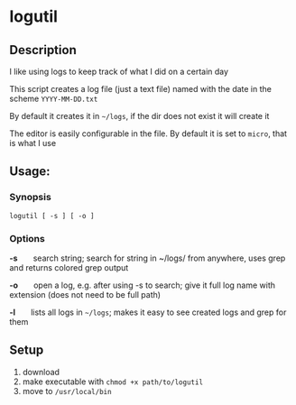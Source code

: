 # logutil

## Description

I like using logs to keep track of what I did on a certain day

This script creates a log file (just a text file) named with the date in the scheme `YYYY-MM-DD.txt`

By default it creates it in `~/logs`, if the dir does not exist it will create it

The editor is easily configurable in the file. By default it is set to `micro`, that is what I use

## Usage:

### Synopsis

`logutil [ -s ] [ -o ]`

### Options

**-s** &nbsp;  &nbsp;  &nbsp;  search string; search for string in ~/logs/ from anywhere, uses grep and returns colored grep output

**-o** &nbsp;  &nbsp;  &nbsp;  open a log, e.g. after using -s to search; give it full log name with extension (does not need to be full path)

**-l** &nbsp;  &nbsp;  &nbsp;  lists all logs in `~/logs`; makes it easy to see created logs and grep for them
    
## Setup

1. download
2. make executable with `chmod +x path/to/logutil` 
3. move to `/usr/local/bin`
